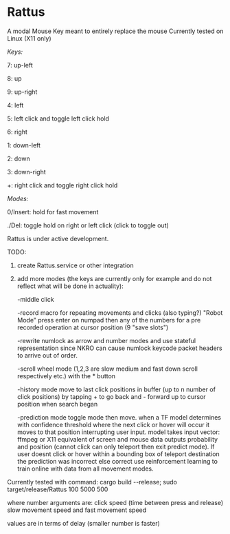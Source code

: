 # Rattus
A modal Mouse Key meant to entirely replace the mouse Currently tested on Linux (X11 only)

*Keys:*

7: up-left

8: up

9: up-right

4: left

5: left click and toggle left click hold

6: right

1: down-left

2: down

3: down-right

+: right click and toggle right click hold

*Modes:*

0/Insert: hold for fast movement

./Del: toggle hold on right or left click (click to toggle out)

Rattus is under active development.

TODO: 

1. create Rattus.service or other integration
2. add more modes (the keys are currently only for example and do not reflect what will be done in actuality): 
   
   -middle click
   
   -record macro for repeating movements and clicks (also typing?) "Robot Mode"
      press enter on numpad then any of the numbers for a pre recorded operation at cursor position
      (9 "save slots")
   
   -rewrite numlock as arrow and number modes and use stateful representation since NKRO can cause numlock 
    keycode packet headers to arrive out of order.
   
   -scroll wheel mode (1,2,3 are slow medium and fast down scroll respectively etc.) with the * button
   
   -history mode move to last click positions in buffer (up to n number of click positions) by tapping + to go back 
    and - forward up to cursor position when search began
    
   -prediction mode toggle mode then move. when a TF model determines with confidence threshold where the next click or hover will occur it
    moves to that position interrupting user input. model takes input vector: ffmpeg or X11 equivalent of screen and mouse data outputs 
    probability and position (cannot click can only teleport then exit predict mode). If user doesnt click or hover within a bounding box 
    of teleport destination the prediction was incorrect else correct use reinforcement learning to train online with data from all movement 
    modes.
    


Currently tested with command:
cargo build --release; sudo target/release/Rattus 100 5000 500

where number arguments are: click speed (time between press and release) slow movement speed and fast movement speed

values are in terms of delay (smaller number is faster)
